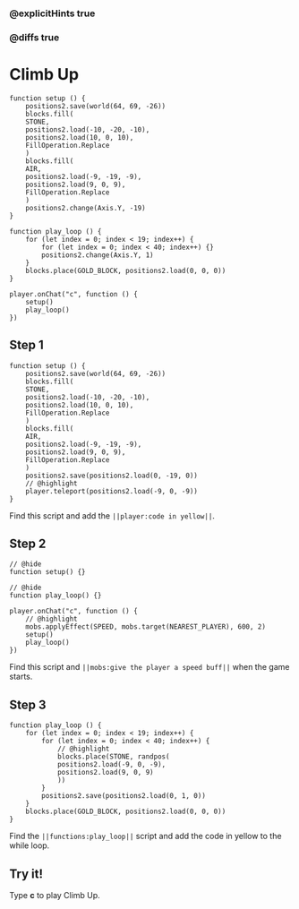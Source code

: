 ### @explicitHints true

### @diffs true

# Climb Up



```template
function setup () {
    positions2.save(world(64, 69, -26))
    blocks.fill(
    STONE,
    positions2.load(-10, -20, -10),
    positions2.load(10, 0, 10),
    FillOperation.Replace
    )
    blocks.fill(
    AIR,
    positions2.load(-9, -19, -9),
    positions2.load(9, 0, 9),
    FillOperation.Replace
    )
    positions2.change(Axis.Y, -19)
}

function play_loop () {
    for (let index = 0; index < 19; index++) {
        for (let index = 0; index < 40; index++) {}
        positions2.change(Axis.Y, 1)
    }
    blocks.place(GOLD_BLOCK, positions2.load(0, 0, 0))
}

player.onChat("c", function () {
    setup()
    play_loop()
})
```

## Step 1

```blocks
function setup () {
    positions2.save(world(64, 69, -26))
    blocks.fill(
    STONE,
    positions2.load(-10, -20, -10),
    positions2.load(10, 0, 10),
    FillOperation.Replace
    )
    blocks.fill(
    AIR,
    positions2.load(-9, -19, -9),
    positions2.load(9, 0, 9),
    FillOperation.Replace
    )
    positions2.save(positions2.load(0, -19, 0))
    // @highlight
    player.teleport(positions2.load(-9, 0, -9))
}
```

Find this script and add the ``||player:code in yellow||``.

## Step 2

```blocks
// @hide
function setup() {}

// @hide
function play_loop() {}

player.onChat("c", function () {
    // @highlight
    mobs.applyEffect(SPEED, mobs.target(NEAREST_PLAYER), 600, 2)
    setup()
    play_loop()
})
```

Find this script and ``||mobs:give the player a speed buff||`` when the game starts.

## Step 3

```blocks
function play_loop () {
    for (let index = 0; index < 19; index++) {
        for (let index = 0; index < 40; index++) {
            // @highlight
            blocks.place(STONE, randpos(
            positions2.load(-9, 0, -9),
            positions2.load(9, 0, 9)
            ))
        }
        positions2.save(positions2.load(0, 1, 0))
    }
    blocks.place(GOLD_BLOCK, positions2.load(0, 0, 0))
}
```

Find the ``||functions:play_loop||`` script and add the code in yellow to the while loop.

## Try it!

Type **c** to play Climb Up.